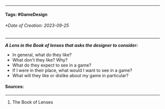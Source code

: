 __________________________________________________________________________
#### **Tags:** #GameDesign 
###### *Date of Creation: 2023-09-25
__________________________________________________________________________

***A Lens in the Book of lenses that asks the designer to consider:***
- In general, what do they like?
- What don't they like? Why?
- What do they expect to see in a game?
- If I were in their place, what would I want to see in a game?
- What will they like or dislike about my game in particular?
#### Sources:
__________________________________________________________________________
1. The Book of Lenses